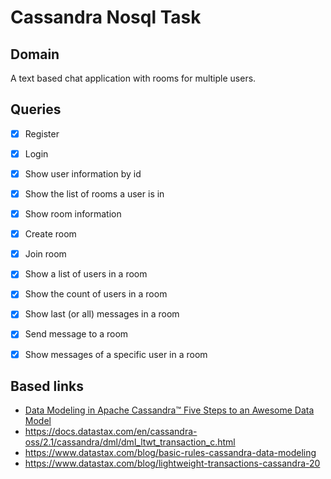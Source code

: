 # Cassandra Nosql Task

## Domain

A text based chat application with rooms for multiple users.

## Queries

- [x] Register
- [x] Login
- [x] Show user information by id
- [x] Show the list of rooms a user is in

- [x] Show room information
- [x] Create room
- [x] Join room
- [x] Show a list of users in a room
- [x] Show the count of users in a room

- [x] Show last (or all) messages in a room
- [x] Send message to a room
- [x] Show messages of a specific user in a room

## Based links

- [Data Modeling in Apache Cassandra™ Five Steps to an Awesome Data Model](https://cdn.sanity.io/files/bbnkhnhl/production/ac9c39a40cbdbe961577f9c4a94679ef234a5b1d.pdf)
- <https://docs.datastax.com/en/cassandra-oss/2.1/cassandra/dml/dml_ltwt_transaction_c.html>
- <https://www.datastax.com/blog/basic-rules-cassandra-data-modeling>
- <https://www.datastax.com/blog/lightweight-transactions-cassandra-20>

